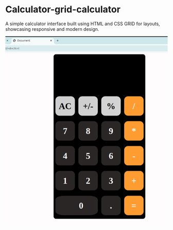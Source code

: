# Calculator-grid-calculator
A simple calculator interface built using HTML and CSS GRID for layouts, showcasing responsive and modern design.


![image alt](https://github.com/Lokendra-111/Calculator-grid-calculator/blob/d031cb58f60e13755f12c98130c99d27e8eef0c5/Output.png)
